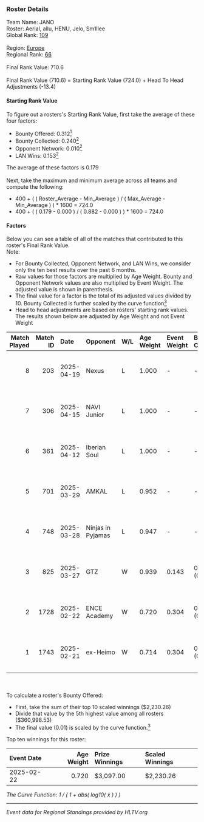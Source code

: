 ### Roster Details<br />
Team Name: JANO<br />
Roster: Aerial, allu, HENU, Jelo, Sm1llee<br />
Global Rank: [109](../../standings_global_2025_05_05.md)<br />
<br />
Region: [Europe]( ../../standings_europe_2025_05_05.md)<br />
Regional Rank: [66]( ../../standings_europe_2025_05_05.md)<br />
<br />
Final Rank Value:  710.6<br />
<br />
Final Rank Value (710.6) = Starting Rank Value (724.0) + Head To Head Adjustments (-13.4)<br />

#### Starting Rank Value<br />
To figure out a rosters's Starting Rank Value, first take the average of these four factors:<br />
- Bounty Offered: 0.312[<sup>1</sup>](#table2)
- Bounty Collected: 0.240[<sup>2</sup>](#table1)
- Opponent Network: 0.010[<sup>2</sup>](#table1)
- LAN Wins: 0.153[<sup>2</sup>](#table1)

The average of these factors is 0.179<br />
<br />
Next, take the maximum and minimum average across all teams and compute the following:<br />
- 400 + ( ( Roster_Average - Min_Average ) / ( Max_Average - Min_Average ) ) * 1600 = 724.0
- 400 + ( ( 0.179 - 0.000 ) / ( 0.882 - 0.000 ) ) * 1600 = 724.0


#### Factors<br />
Below you can see a table of all of the matches that contributed to this roster's Final Rank Value.<br />
Note:<br />

- For Bounty Collected, Opponent Network, and LAN Wins, we consider only the ten best results over the past 6 months.
- Raw values for those factors are multiplied by Age Weight. Bounty and Opponent Network values are also multiplied by Event Weight. The adjusted value is shown in parenthesis.
- The final value for a factor is the total of its adjusted values divided by 10. Bounty Collected is further scaled by the curve function[<sup>3</sup>](#curveFunction)
- Head to head adjustments are based on rosters' starting rank values. The results shown below are adjusted by Age Weight and not Event Weight
<span id="table1"></span><br />


| Match Played | Match ID | Date       | Opponent          | W/L | Age Weight | Event Weight | Bounty Collected | Opponent Network | LAN Wins  | H2H Adj. | Roster                            |
| -: | -: | :- | :- | :- | :- | :- | :- | :- | :- | -: | :- |
|            8 |      203 | 2025-04-19 | Nexus             | L   | 1.000      | -            | -                | -                | -         |    -8.88 | Aerial, allu, HENU, Jelo, Sm1llee |
|            7 |      306 | 2025-04-15 | NAVI Junior       | L   | 1.000      | -            | -                | -                | -         |    -4.81 | Aerial, allu, HENU, Jelo, Sm1llee |
|            6 |      361 | 2025-04-12 | Iberian Soul      | L   | 1.000      | -            | -                | -                | -         |    -8.71 | Aerial, allu, HENU, Jelo, Sm1llee |
|            5 |      701 | 2025-03-29 | AMKAL             | L   | 0.952      | -            | -                | -                | -         |   -15.65 | Aerial, allu, HENU, Jelo, Sm1llee |
|            4 |      748 | 2025-03-28 | Ninjas in Pyjamas | L   | 0.947      | -            | -                | -                | -         |    -9.44 | Aerial, allu, HENU, Jelo, Sm1llee |
|            3 |      825 | 2025-03-27 | GTZ               | W   | 0.939      | 0.143        | 0.028 (0.004)    | 0.336 (0.045)    | 0 (0.000) |    16.24 | Aerial, allu, HENU, Jelo, Sm1llee |
|            2 |     1728 | 2025-02-22 | ENCE Academy      | W   | 0.720      | 0.304        | 0.012 (0.003)    | 0.139 (0.031)    | 1 (0.720) |    10.15 | Aerial, allu, HENU, Jelo, Sm1llee |
|            1 |     1743 | 2025-02-21 | ex-Heimo          | W   | 0.714      | 0.304        | 0.002 (0.000)    | 0.096 (0.021)    | 1 (0.714) |     7.68 | Aerial, allu, HENU, Jelo, Sm1llee |

<br />
<span id="table2"></span><br />
To calculate a roster's Bounty Offered:<br />

- First, take the sum of their top 10 scaled winnings ($2,230.26)
- Divide that value by the 5th highest value among all rosters ($360,998.53)
- The final value (0.01) is scaled by the curve function.[<sup>3</sup>](#curveFunction)

Top ten winnings for this roster:<br />

| Event Date | Age Weight | Prize Winnings | Scaled Winnings |
| :- | -: | :- | :- |
| 2025-02-22 |      0.720 | $3,097.00      | $2,230.26       |


<span id="curveFunction"></span>_The Curve Function: 1 / ( 1 + abs( log10( x ) ) )_<br />

---
_Event data for Regional Standings provided by HLTV.org_<br />
